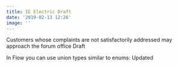 ```yaml
---
title: IE Electric Draft
date: '2019-02-13 12:26'
image: ''
---
```

Customers whose complaints are not satisfactorily addressed may approach the forum office Draft

In Flow you can use union types similar to enums: Updated
